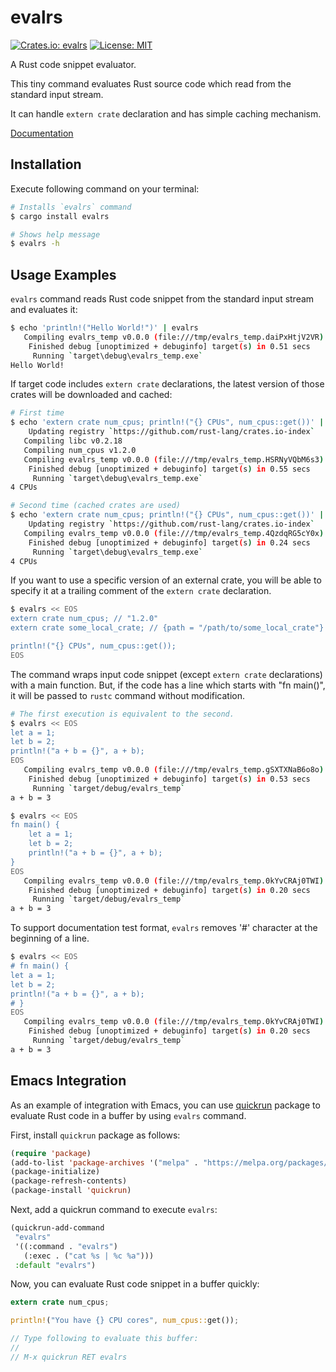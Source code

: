 evalrs
======

[![Crates.io: evalrs](http://meritbadge.herokuapp.com/evalrs)](https://crates.io/crates/evalrs)
[![License: MIT](https://img.shields.io/badge/license-MIT-blue.svg)](LICENSE)

A Rust code snippet evaluator.

This tiny command evaluates Rust source code which read from the standard input stream.

It can handle `extern crate` declaration and has simple caching mechanism.

[Documentation](https://docs.rs/crate/evalrs/)

Installation
------------

Execute following command on your terminal:

```bash
# Installs `evalrs` command
$ cargo install evalrs

# Shows help message
$ evalrs -h
```

Usage Examples
--------------

`evalrs` command reads Rust code snippet from the standard input stream and evaluates it:

```bash
$ echo 'println!("Hello World!")' | evalrs
   Compiling evalrs_temp v0.0.0 (file:///tmp/evalrs_temp.daiPxHtjV2VR)
    Finished debug [unoptimized + debuginfo] target(s) in 0.51 secs
     Running `target\debug\evalrs_temp.exe`
Hello World!
```

If target code includes `extern crate` declarations,
the latest version of those crates will be downloaded and cached:

```bash
# First time
$ echo 'extern crate num_cpus; println!("{} CPUs", num_cpus::get())' | evalrs
    Updating registry `https://github.com/rust-lang/crates.io-index`
   Compiling libc v0.2.18
   Compiling num_cpus v1.2.0
   Compiling evalrs_temp v0.0.0 (file:///tmp/evalrs_temp.HSRNyVQbM6s3)
    Finished debug [unoptimized + debuginfo] target(s) in 0.55 secs
     Running `target\debug\evalrs_temp.exe`
4 CPUs

# Second time (cached crates are used)
$ echo 'extern crate num_cpus; println!("{} CPUs", num_cpus::get())' | evalrs
    Updating registry `https://github.com/rust-lang/crates.io-index`
   Compiling evalrs_temp v0.0.0 (file:///tmp/evalrs_temp.4QzdqRG5cY0x)
    Finished debug [unoptimized + debuginfo] target(s) in 0.24 secs
     Running `target\debug\evalrs_temp.exe`
4 CPUs
```

If you want to use a specific version of an external crate,
you will be able to specify it at a trailing comment of the `extern crate` declaration.

```bash
$ evalrs << EOS
extern crate num_cpus; // "1.2.0"
extern crate some_local_crate; // {path = "/path/to/some_local_crate"}

println!("{} CPUs", num_cpus::get());
EOS
```

The command wraps input code snippet (except `extern crate` declarations) with a main function.
But, if the code has a line which starts with "fn main()",
it will be passed to `rustc` command without modification.

```bash
# The first execution is equivalent to the second.
$ evalrs << EOS
let a = 1;
let b = 2;
println!("a + b = {}", a + b);
EOS
   Compiling evalrs_temp v0.0.0 (file:///tmp/evalrs_temp.gSXTXNaB6o8o)
    Finished debug [unoptimized + debuginfo] target(s) in 0.53 secs
     Running `target/debug/evalrs_temp`
a + b = 3

$ evalrs << EOS
fn main() {
    let a = 1;
    let b = 2;
    println!("a + b = {}", a + b);
}
EOS
   Compiling evalrs_temp v0.0.0 (file:///tmp/evalrs_temp.0kYvCRAj0TWI)
    Finished debug [unoptimized + debuginfo] target(s) in 0.20 secs
     Running `target/debug/evalrs_temp`
a + b = 3
```

To support documentation test format,
`evalrs` removes '#' character at the beginning of a line.

```bash
$ evalrs << EOS
# fn main() {
let a = 1;
let b = 2;
println!("a + b = {}", a + b);
# }
EOS
   Compiling evalrs_temp v0.0.0 (file:///tmp/evalrs_temp.0kYvCRAj0TWI)
    Finished debug [unoptimized + debuginfo] target(s) in 0.20 secs
     Running `target/debug/evalrs_temp`
a + b = 3
```

Emacs Integration
-----------------

As an example of integration with Emacs,
you can use [quickrun](https://github.com/syohex/emacs-quickrun) package
to evaluate Rust code in a buffer by using `evalrs` command.

First, install `quickrun` package as follows:

```lisp
(require 'package)
(add-to-list 'package-archives '("melpa" . "https://melpa.org/packages/") t)
(package-initialize)
(package-refresh-contents)
(package-install 'quickrun)
```

Next, add a quickrun command to execute `evalrs`:

```lisp
(quickrun-add-command
 "evalrs"
 '((:command . "evalrs")
   (:exec . ("cat %s | %c %a")))
 :default "evalrs")
```

Now, you can evaluate Rust code snippet in a buffer quickly:

```rust
extern crate num_cpus;

println!("You have {} CPU cores", num_cpus::get());

// Type following to evaluate this buffer:
//
// M-x quickrun RET evalrs
```
